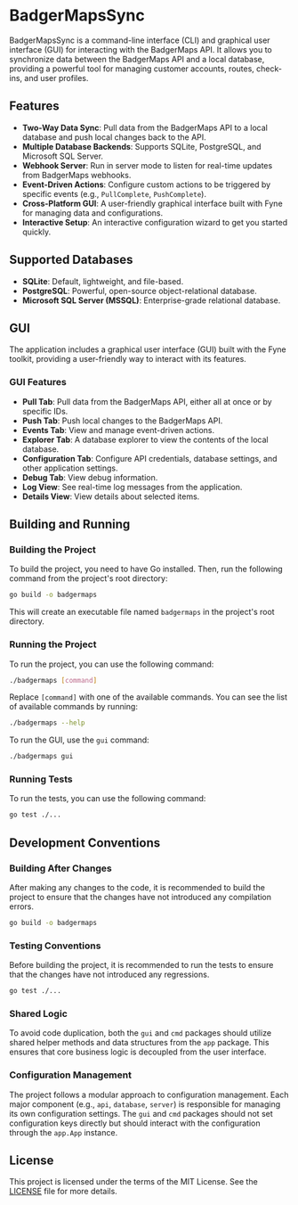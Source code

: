 # BadgerMapsSync

BadgerMapsSync is a command-line interface (CLI) and graphical user interface (GUI) for interacting with the BadgerMaps API. It allows you to synchronize data between the BadgerMaps API and a local database, providing a powerful tool for managing customer accounts, routes, check-ins, and user profiles.

## Features

-   **Two-Way Data Sync**: Pull data from the BadgerMaps API to a local database and push local changes back to the API.
-   **Multiple Database Backends**: Supports SQLite, PostgreSQL, and Microsoft SQL Server.
-   **Webhook Server**: Run in server mode to listen for real-time updates from BadgerMaps webhooks.
-   **Event-Driven Actions**: Configure custom actions to be triggered by specific events (e.g., `PullComplete`, `PushComplete`).
-   **Cross-Platform GUI**: A user-friendly graphical interface built with Fyne for managing data and configurations.
-   **Interactive Setup**: An interactive configuration wizard to get you started quickly.

## Supported Databases

-   **SQLite**: Default, lightweight, and file-based.
-   **PostgreSQL**: Powerful, open-source object-relational database.
-   **Microsoft SQL Server (MSSQL)**: Enterprise-grade relational database.

## GUI

The application includes a graphical user interface (GUI) built with the Fyne toolkit, providing a user-friendly way to interact with its features.

### GUI Features

-   **Pull Tab**: Pull data from the BadgerMaps API, either all at once or by specific IDs.
-   **Push Tab**: Push local changes to the BadgerMaps API.
-   **Events Tab**: View and manage event-driven actions.
-   **Explorer Tab**: A database explorer to view the contents of the local database.
-   **Configuration Tab**: Configure API credentials, database settings, and other application settings.
-   **Debug Tab**: View debug information.
-   **Log View**: See real-time log messages from the application.
-   **Details View**: View details about selected items.

## Building and Running

### Building the Project

To build the project, you need to have Go installed. Then, run the following command from the project's root directory:

```bash
go build -o badgermaps
```

This will create an executable file named `badgermaps` in the project's root directory.

### Running the Project

To run the project, you can use the following command:

```bash
./badgermaps [command]
```

Replace `[command]` with one of the available commands. You can see the list of available commands by running:

```bash
./badgermaps --help
```

To run the GUI, use the `gui` command:

```bash
./badgermaps gui
```

### Running Tests

To run the tests, you can use the following command:

```bash
go test ./...
```

## Development Conventions

### Building After Changes

After making any changes to the code, it is recommended to build the project to ensure that the changes have not introduced any compilation errors.

```bash
go build -o badgermaps
```

### Testing Conventions

Before building the project, it is recommended to run the tests to ensure that the changes have not introduced any regressions.

```bash
go test ./...
```

### Shared Logic

To avoid code duplication, both the `gui` and `cmd` packages should utilize shared helper methods and data structures from the `app` package. This ensures that core business logic is decoupled from the user interface.

### Configuration Management

The project follows a modular approach to configuration management. Each major component (e.g., `api`, `database`, `server`) is responsible for managing its own configuration settings. The `gui` and `cmd` packages should not set configuration keys directly but should interact with the configuration through the `app.App` instance.

## License

This project is licensed under the terms of the MIT License. See the [LICENSE](LICENSE) file for more details.